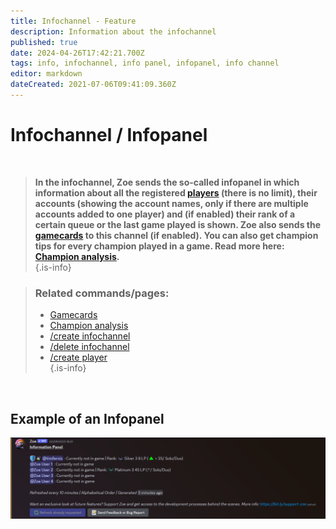 ```yaml
---
title: Infochannel - Feature
description: Information about the infochannel
published: true
date: 2024-04-26T17:42:21.700Z
tags: info, infochannel, info panel, infopanel, info channel
editor: markdown
dateCreated: 2021-07-06T09:41:09.360Z
---
```


# Infochannel / Infopanel

<br> 

>**In the infochannel, Zoe sends the so-called infopanel in which information about all the registered [players](/en/terms/player) (there is no limit), their accounts (showing the account names, only if there are multiple accounts added to one player) and (if enabled) their rank of a certain queue or the last game played is shown. Zoe also sends the [gamecards](/en/features/gamecards) to this channel (if enabled). You can also get champion tips for every champion played in a game. Read more here: [Champion analysis](/en/features/champion-analysis).**  
>{.is-info}

> ### Related commands/pages:
>- [Gamecards](/en/features/gamecards/)
>- [Champion analysis](/en/features/champion-analysis)
>- [/create infochannel](/en/commands/infochannel/create)
>- [/delete infochannel](/en/commands/infochannel/delete)
>- [/create player](/en/commands/player/create)  
> {.is-info}

<br>

## Example of an Infopanel
![](/en_/en_infochannel.png)